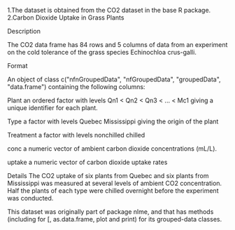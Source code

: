 1.The dataset is obtained from the CO2 dataset in the base R package.
2.Carbon Dioxide Uptake in Grass Plants

Description

The CO2 data frame has 84 rows and 5 columns of data from an experiment on the cold tolerance of the grass species Echinochloa crus-galli.

Format

An object of class c("nfnGroupedData", "nfGroupedData", "groupedData", "data.frame") containing the following columns:

Plant
an ordered factor with levels Qn1 < Qn2 < Qn3 < ... < Mc1 giving a unique identifier for each plant.

Type
a factor with levels Quebec Mississippi giving the origin of the plant

Treatment
a factor with levels nonchilled chilled

conc
a numeric vector of ambient carbon dioxide concentrations (mL/L).

uptake
a numeric vector of carbon dioxide uptake rates

Details
The CO2 uptake of six plants from Quebec and six plants from Mississippi was measured at several levels of ambient CO2 concentration. Half the plants of each type were chilled overnight before the experiment was conducted.

This dataset was originally part of package nlme, and that has methods (including for [, as.data.frame, plot and print) for its grouped-data classes.
